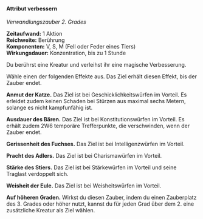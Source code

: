 #### Attribut verbessern
<!-- markdownlint-disable link-image-reference-definitions -->
<!-- spell-checker:words added amount avoids casting concentration damage different duration emphasis ends english false formula hour halves hours kommagetrennt mechanics minutes reaction ritual same saving school somatic special spell throw true wording wotc -->
<!-- spell-checker:words enhance ability -->
[_metadata_:spell_name]:- "Attribut verbessern"
[_metadata_:spell_name_english]:- "Enhance Ability"
[_metadata_:spell_school]:- "Verwandlungszauber"
[_metadata_:spell_level]:- "2"
[_metadata_:casting_time_amount]:- "1"
[_metadata_:casting_time_unit]:- "Aktion"
[_metadata_:ritual]:- "false"
[_metadata_:range]:- "Berührung"
[_metadata_:target]:- "Eine Kreatur"
[_metadata_:components_verbal]:- "true"
[_metadata_:components_somatic]:- "true"
[_metadata_:components_material]:- "true"
[_metadata_:components_material_description]:- "Fell oder Feder eines Tiers"
[_metadata_:concentration]:- "true"
[_metadata_:duration]:- "Konzentration, bis zu 1 Stunde"
[_metadata_:compared_to_wotc_srd_5.1]:- "mechanics_same_wording_same"
[_metadata_:compared_to_a5e_srd]:- "mechanics_different_wording_different"
<!-- markdownlint-disable-next-line no-emphasis-as-heading -->
_Verwandlungszauber 2. Grades_

**Zeitaufwand:** 1 Aktion \
**Reichweite:** Berührung \
**Komponenten:** V, S, M (Fell oder Feder eines Tiers) \
**Wirkungsdauer:** Konzentration, bis zu 1 Stunde

Du berührst eine Kreatur und verleihst ihr eine magische Verbesserung.

Wähle einen der folgenden Effekte aus. Das Ziel erhält diesen Effekt, bis der Zauber endet.

**Anmut der Katze.** Das Ziel ist bei Geschicklichkeitswürfen im Vorteil. Es erleidet zudem keinen Schaden bei Stürzen aus maximal sechs Metern, solange es nicht kampfunfähig ist.

**Ausdauer des Bären.** Das Ziel ist bei Konstitutionswürfen im Vorteil. Es erhält zudem 2W6 temporäre Trefferpunkte, die verschwinden, wenn der Zauber endet.

**Gerissenheit des Fuchses.** Das Ziel ist bei Intelligenzwürfen im Vorteil.

**Pracht des Adlers.** Das Ziel ist bei Charismawürfen im Vorteil.

**Stärke des Stiers.** Das Ziel ist bei Stärkewürfen im Vorteil und seine Traglast verdoppelt sich.

**Weisheit der Eule.** Das Ziel ist bei Weisheitswürfen im Vorteil.

**Auf höheren Graden.** Wirkst du diesen Zauber, indem du einen Zauberplatz des 3. Grades oder höher nutzt, kannst du für jeden Grad über dem 2. eine zusätzliche Kreatur als Ziel wählen.
